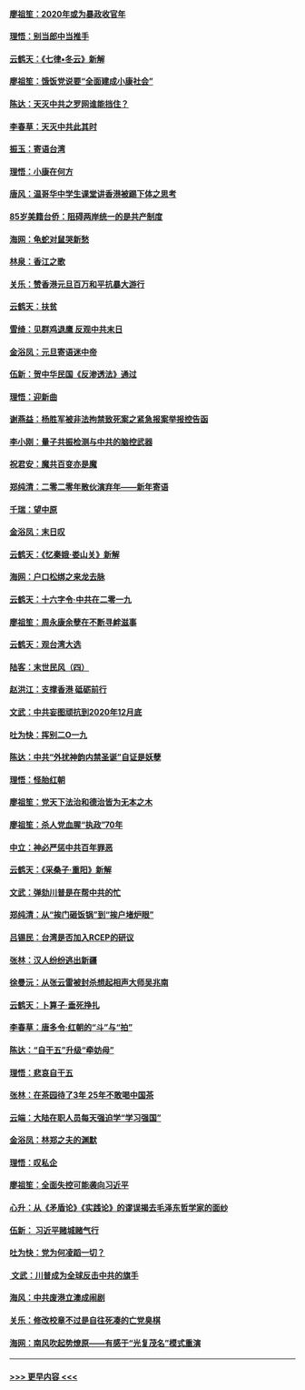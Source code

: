 #### [廖祖笙：2020年或为暴政收官年](../pages/nsc993/n11768216.md?t=01051433) 
#### [理悟：别当郎中当推手](../pages/nsc993/n11768243.md?t=01051433) 
#### [云鹤天：《七律▪冬云》新解](../pages/nsc993/n11768204.md?t=01051433) 
#### [廖祖笙：饿饭党说要“全面建成小康社会”](../pages/nsc993/n11767482.md?t=01051433) 
#### [陈达：天灭中共之罗网谁能挡住？](../pages/nsc993/n11767465.md?t=01051433) 
#### [李春草：天灭中共此其时](../pages/nsc993/n11767452.md?t=01051433) 
#### [振玉：寄语台湾](../pages/nsc993/n11767432.md?t=01051433) 
#### [理悟：小康在何方](../pages/nsc993/n11767394.md?t=01051433) 
#### [唐风：温哥华中学生课堂讲香港被踢下体之思考](../pages/nsc993/n11766848.md?t=01051433) 
#### [85岁美籍台侨：阻碍两岸统一的是共产制度](../pages/nsc993/n11765043.md?t=01051433) 
#### [海网：龟蛇对鼠哭新愁](../pages/nsc993/n11764895.md?t=01051433) 
#### [林泉：香江之歌](../pages/nsc993/n11764415.md?t=01051433) 
#### [关乐：赞香港元旦百万和平抗暴大游行](../pages/nsc993/n11764382.md?t=01051433) 
#### [云鹤天：扶贫](../pages/nsc993/n11764245.md?t=01051433) 
#### [雪绮：见群鸡退鹰  反观中共末日](../pages/nsc993/n11762112.md?t=01051433) 
#### [金浴凤：元旦寄语迷中帝](../pages/nsc993/n11761788.md?t=01051433) 
#### [伍新：贺中华民国《反渗透法》通过](../pages/nsc993/n11761994.md?t=01051433) 
#### [理悟：迎新曲](../pages/nsc993/n11761152.md?t=01051433) 
#### [谢燕益：杨胜军被非法拘禁致死案之紧急报案举报控告函](../pages/nsc993/n11756134.md?t=01051433) 
#### [李小刚：量子共振检测与中共的脑控武器](../pages/nsc993/n11754518.md?t=01051433) 
#### [祝君安：魔共百变亦是魔](../pages/nsc993/n11754469.md?t=01051433) 
#### [郑纯清：二零二零年散伙演弃年——新年寄语](../pages/nsc993/n11754195.md?t=01051433) 
#### [千瑞：望中原](../pages/nsc993/n11754159.md?t=01051433) 
#### [金浴凤：末日叹](../pages/nsc993/n11752359.md?t=01051433) 
#### [云鹤天：《忆秦娥‧娄山关》新解](../pages/nsc993/n11752348.md?t=01051433) 
#### [海网：户口松绑之来龙去脉](../pages/nsc993/n11752328.md?t=01051433) 
#### [云鹤天：十六字令‧中共在二零一九](../pages/nsc993/n11752305.md?t=01051433) 
#### [廖祖笙：周永康余孽在不断寻衅滋事](../pages/nsc993/n11751013.md?t=01051433) 
#### [云鹤天：观台湾大选](../pages/nsc993/n11751007.md?t=01051433) 
#### [陆客：末世民风（四）](../pages/nsc993/n11749203.md?t=01051433) 
#### [赵洪江：支撑香港 砥砺前行](../pages/nsc993/n11748482.md?t=01051433) 
#### [文武：中共妄图顽抗到2020年12月底](../pages/nsc993/n11748446.md?t=01051433) 
#### [吐为快：挥别二O一九](../pages/nsc993/n11748411.md?t=01051433) 
#### [陈达：中共“外扰神韵内禁圣诞”自证是妖孽](../pages/nsc993/n11748226.md?t=01051433) 
#### [理悟：怪胎红朝](../pages/nsc993/n11748206.md?t=01051433) 
#### [廖祖笙：党天下法治和德治皆为无本之木](../pages/nsc993/n11748135.md?t=01051433) 
#### [廖祖笙：杀人党血腥“执政”70年](../pages/nsc993/n11745144.md?t=01051433) 
#### [中立：神必严惩中共百年罪恶](../pages/nsc993/n11744970.md?t=01051433) 
#### [云鹤天：《采桑子‧重阳》新解](../pages/nsc993/n11744948.md?t=01051433) 
#### [文武：弹劾川普是在帮中共的忙](../pages/nsc993/n11744758.md?t=01051433) 
#### [郑纯清：从“挨门砸饭锅”到“挨户堵炉眼”](../pages/nsc993/n11744745.md?t=01051433) 
#### [吕锡民：台湾是否加入RCEP的研议](../pages/nsc993/n11744701.md?t=01051433) 
#### [张林：汉人纷纷逃出新疆](../pages/nsc993/n11743530.md?t=01051433) 
#### [徐曼沅：从张云雷被封杀想起相声大师吴兆南](../pages/nsc993/n11741816.md?t=01051433) 
#### [云鹤天：卜算子‧垂死挣扎](../pages/nsc993/n11739956.md?t=01051433) 
#### [李春草：唐多令‧红朝的“斗”与“拍”](../pages/nsc993/n11739830.md?t=01051433) 
#### [陈达：“自干五”升级“牵妨母”](../pages/nsc993/n11739724.md?t=01051433) 
#### [理悟：悲哀自干五](../pages/nsc993/n11739547.md?t=01051433) 
#### [张林：在茶园待了3年 25年不敢喝中国茶](../pages/nsc993/n11739240.md?t=01051433) 
#### [云端：大陆在职人员每天强迫学“学习强国”](../pages/nsc993/n11738735.md?t=01051433) 
#### [金浴凤：林郑之夫的渊默](../pages/nsc993/n11737735.md?t=01051433) 
#### [理悟：叹私企](../pages/nsc993/n11737715.md?t=01051433) 
#### [廖祖笙：全面失控可能袭向习近平](../pages/nsc993/n11737704.md?t=01051433) 
#### [心升：从《矛盾论》《实践论》的谬误揭去毛泽东哲学家的面纱](../pages/nsc993/n11736962.md?t=01051433) 
#### [伍新： 习近平赌城赌气行](../pages/nsc993/n11736929.md?t=01051433) 
#### [吐为快：党为何凌蹈一切？](../pages/nsc993/n11736915.md?t=01051433) 
#### [ 文武：川普成为全球反击中共的旗手](../pages/nsc993/n11736882.md?t=01051433) 
#### [海风：中共废港立澳成闹剧](../pages/nsc993/n11735857.md?t=01051433) 
#### [关乐：修改校章不过是自往死凑的亡党臭棋](../pages/nsc993/n11735097.md?t=01051433) 
#### [海网：南风吹起势燎原——有感于“光复茂名”模式重演](../pages/nsc993/n11732308.md?t=01051433) 

----
#### [ >>> 更早内容 <<< ](../indexes/nsc993-earlier.md)
